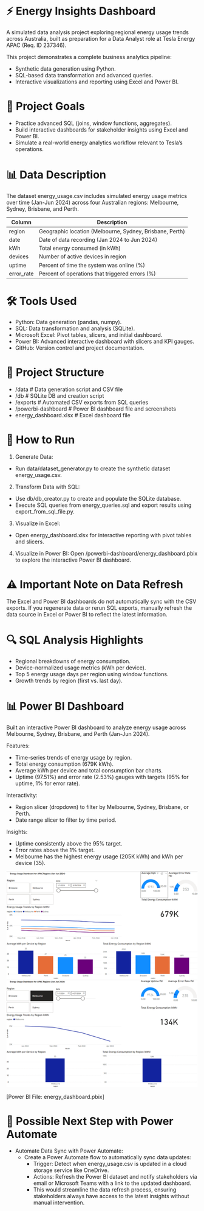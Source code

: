 # ⚡ Energy Insights Dashboard

A simulated data analysis project exploring regional energy usage trends across Australia, built as preparation for a Data Analyst role at Tesla Energy APAC (Req. ID 237346).

This project demonstrates a complete business analytics pipeline:

- Synthetic data generation using Python.
- SQL-based data transformation and advanced queries.
- Interactive visualizations and reporting using Excel and Power BI.

# 🧠 Project Goals
- Practice advanced SQL (joins, window functions, aggregates).
- Build interactive dashboards for stakeholder insights using Excel and Power BI.
- Simulate a real-world energy analytics workflow relevant to Tesla’s operations.

# 📊 Data Description
The dataset energy_usage.csv includes simulated energy usage metrics over time (Jan-Jun 2024) across four Australian regions: Melbourne, Sydney, Brisbane, and Perth.

|Column|Description|
|---|---|
|region|Geographic location (Melbourne, Sydney, Brisbane, Perth)|
|date|Date of data recording (Jan 2024 to Jun 2024)|
|kWh|Total energy consumed (in kWh)|
|devices|Number of active devices in region|
|uptime|Percent of time the system was online (%)|
|error_rate|Percent of operations that triggered errors (%)|

# 🛠️ Tools Used
- Python: Data generation (pandas, numpy).
- SQL: Data transformation and analysis (SQLite).
- Microsoft Excel: Pivot tables, slicers, and initial dashboard.
- Power BI: Advanced interactive dashboard with slicers and KPI gauges.
- GitHub: Version control and project documentation.

# 📂 Project Structure
- /data # Data generation script and CSV file
- /db # SQLite DB and creation script
- /exports # Automated CSV exports from SQL queries
- /powerbi-dashboard # Power BI dashboard file and screenshots
- energy_dashboard.xlsx # Excel dashboard file

# 🚀 How to Run
1. Generate Data:
 - Run data/dataset_generator.py to create the synthetic dataset energy_usage.csv.
2. Transform Data with SQL:
 - Use db/db_creator.py to create and populate the SQLite database.
 - Execute SQL queries from energy_queries.sql and export results using export_from_sql_file.py.
3. Visualize in Excel:
 - Open energy_dashboard.xlsx for interactive reporting with pivot tables and slicers.
4. Visualize in Power BI:
Open /powerbi-dashboard/energy_dashboard.pbix to explore the interactive Power BI dashboard.

# ⚠️ Important Note on Data Refresh
The Excel and Power BI dashboards do not automatically sync with the CSV exports. If you regenerate data or rerun SQL exports, manually refresh the data source in Excel or Power BI to reflect the latest information.

# 🔍 SQL Analysis Highlights
- Regional breakdowns of energy consumption.
- Device-normalized usage metrics (kWh per device).
- Top 5 energy usage days per region using window functions.
- Growth trends by region (first vs. last day).

# 📊 Power BI Dashboard
Built an interactive Power BI dashboard to analyze energy usage across Melbourne, Sydney, Brisbane, and Perth (Jan-Jun 2024).

Features:
- Time-series trends of energy usage by region.
- Total energy consumption (679K kWh).
- Average kWh per device and total consumption bar charts.
- Uptime (97.51%) and error rate (2.53%) gauges with targets (95% for uptime, 1% for error rate).

Interactivity:
- Region slicer (dropdown) to filter by Melbourne, Sydney, Brisbane, or Perth.
- Date range slicer to filter by time period.

Insights:
- Uptime consistently above the 95% target.
- Error rates above the 1% target.
- Melbourne has the highest energy usage (205K kWh) and kWh per device (35).

![Default View](https://github.com/njanssen66/energy-insights-dashboard/blob/main/Default%20View.png?raw=true)
![Filtered View](https://github.com/njanssen66/energy-insights-dashboard/blob/main/Filtered%20View.png?raw=true)

[Power BI File: energy_dashboard.pbix]

# 🔮 Possible Next Step with Power Automate

- Automate Data Sync with Power Automate:
  - Create a Power Automate flow to automatically sync data updates:
    - Trigger: Detect when energy_usage.csv is updated in a cloud storage service like OneDrive.
    - Actions: Refresh the Power BI dataset and notify stakeholders via email or Microsoft Teams with a link to the updated dashboard.
    - This would streamline the data refresh process, ensuring stakeholders always have access to the latest insights without manual intervention.